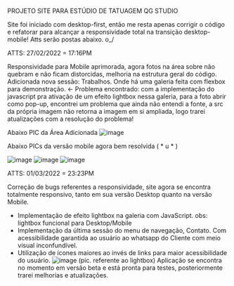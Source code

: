 PROJETO SITE PARA ESTÚDIO DE TATUAGEM QG STUDIO

Site foi iniciado com desktop-first, então me resta apenas corrigir o código e refatorar para alcançar a responsividade total na transição desktop-mobile! Atts serão postas abaixo. o_/

ATTS: 27/02/2022 = 17:16PM

Responsividade para Mobile aprimorada, agora fotos na área sobre não quebram e não ficam distorcidas, melhoria na estrutura geral do código.
Adicionada nova sessão: Trabalhos. Onde há uma galeria feita com flexbox para demonstração. <- Problema encontrado:
com a implementação do javascript pra ativação de um efeito lightbox nessa galeria, para a foto abrir como pop-up, encontrei um problema que ainda não entendi a fonte,
a src da própria imagem não retorna a imagem em si ampliada, logo trarei atualizações com a resolução do problema!

Abaixo PIC da Área Adicionada
![image](https://user-images.githubusercontent.com/70102177/155898380-20a3b32a-4b79-4680-8598-380decba2a5a.png)

Abaixo PICs da versão mobile agora bem resolvida ( * u * )

![image](https://user-images.githubusercontent.com/70102177/155898421-d8a77bee-a613-421c-8b1d-85d21ab6024c.png) ![image](https://user-images.githubusercontent.com/70102177/155898433-78aa006f-41b1-4f82-ba98-836ed386c364.png) ![image](https://user-images.githubusercontent.com/70102177/155898441-d2d9bf8e-17dc-4249-aabd-da8ebe4d04b4.png)


ATTS: 01/03/2022 = 23:23PM

Correção de bugs referentes a responsividade, site agora se encontra totalmente responsivo, tanto em sua versão Desktop quanto na versão Mobile.
  - Implementação de efeito lightbox na galeria com JavaScript.
      obs: lightbox funcional para Desktop/Mobile
  - Implementação da última sessão do menu de navegação, Contato. Com acessibilidade garantida ao usuário ao whatsapp do Cliente com meio visual inconfundível.
  - Utilização de ícones maiores ao invés de links para maior acessibilidade do usuário.
    ![image](https://user-images.githubusercontent.com/70102177/156282758-38408a90-17e2-4b94-9805-8916e5b70444.png)
    (pic. referente ao lightbox)
Aplicação se encontra no momento em versão beta e está pronta para testes, posteriormente trarei melhorias e atualizações.

